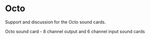 # Octo

Support and discussion for the Octo sound cards.

Octo sound card - 8 channel output and 6 channel input sound cards
